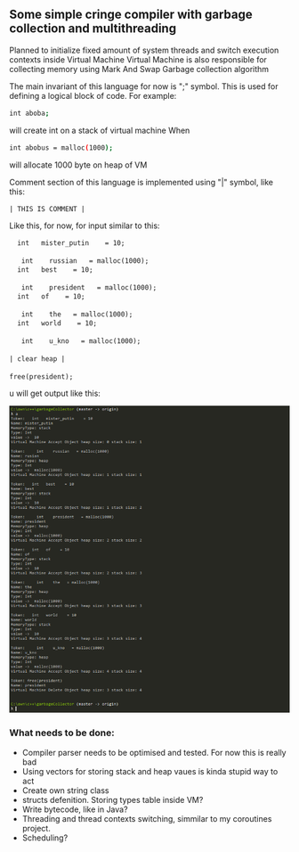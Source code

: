 ## Some simple cringe compiler with garbage collection and multithreading 

Planned to initialize fixed amount of system threads and switch execution contexts inside Virtual Machine
Virtual Machine is also responsible for collecting memory using Mark And Swap Garbage collection algorithm

The main invariant of this language for now is ";" symbol. This is used for defining a logical block of code.
For example:

```sh
int aboba;
```

will create int on a stack of virtual machine
When

```sh
int abobus = malloc(1000);
```

will allocate 1000 byte on heap of VM

Comment section of this language is implemented using "|" symbol, like this:

```
| THIS IS COMMENT |
```

Like this, for now, for input similar to this:
```
  int   mister_putin    = 10;
 
   int    russian   = malloc(1000);
  int   best    = 10;
 
   int    president   = malloc(1000);
  int   of    = 10;
 
   int    the   = malloc(1000);
  int   world    = 10;
 
   int    u_kno   = malloc(1000);

| clear heap |

free(president);

```
u will get output like this:

![output example](/assets/output1.png "output example")

### What needs to be done:
- Compiler parser needs to be optimised and tested. For now this is really bad
- Using vectors for storing stack and heap vaues is kinda stupid way to act
- Create own string class
- structs defenition. Storing types table inside VM? 
- Write bytecode, like in Java?
- Threading and thread contexts switching, simmilar to my coroutines project.
- Scheduling?
